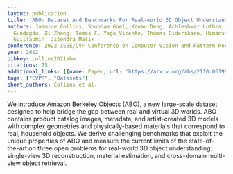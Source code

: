 ```yaml
---
layout: publication
title: 'ABO: Dataset And Benchmarks For Real-world 3D Object Understanding'
authors: Jasmine Collins, Shubham Goel, Kenan Deng, Achleshwar Luthra, Leon Xu, Erhan
  Gundogdu, Xi Zhang, Tomas F. Yago Vicente, Thomas Dideriksen, Himanshu Arora, Matthieu
  Guillaumin, Jitendra Malik
conference: 2022 IEEE/CVF Conference on Computer Vision and Pattern Recognition (CVPR)
year: 2022
bibkey: collins2021abo
citations: 75
additional_links: [{name: Paper, url: 'https://arxiv.org/abs/2110.06199'}]
tags: ["CVPR", "Datasets"]
short_authors: Collins et al.
---
```

We introduce Amazon Berkeley Objects (ABO), a new large-scale dataset
designed to help bridge the gap between real and virtual 3D worlds. ABO
contains product catalog images, metadata, and artist-created 3D models with
complex geometries and physically-based materials that correspond to real,
household objects. We derive challenging benchmarks that exploit the unique
properties of ABO and measure the current limits of the state-of-the-art on
three open problems for real-world 3D object understanding: single-view 3D
reconstruction, material estimation, and cross-domain multi-view object
retrieval.